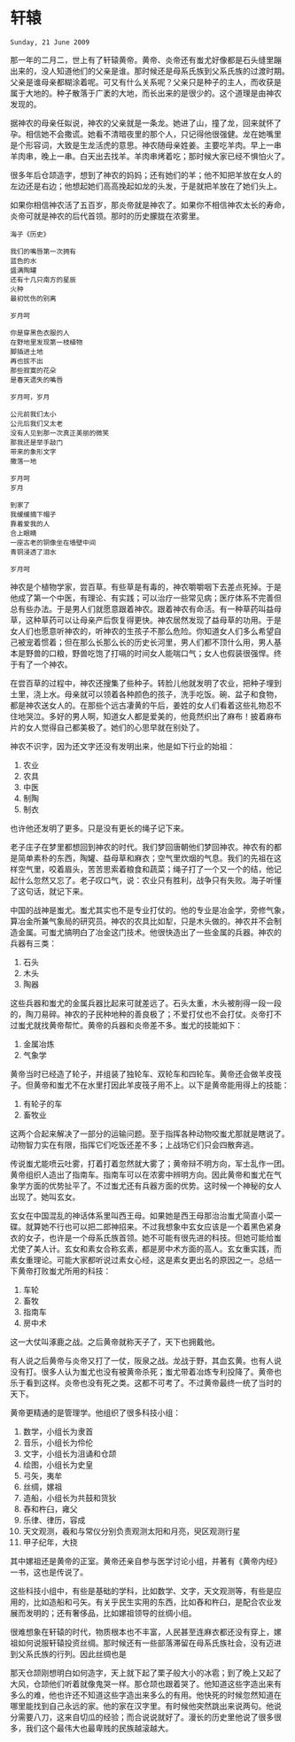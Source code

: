 # 轩辕

`Sunday, 21 June 2009`

那一年的二月二，世上有了轩辕黄帝。黄帝、炎帝还有蚩尤好像都是石头缝里蹦
出来的，没人知道他们的父亲是谁。那时候还是母系氏族到父系氏族的过渡时期。
父亲是谁母亲都糊涂着呢。可又有什么关系呢？父亲只是种子的主人，而收获是
属于大地的。种子散落于广袤的大地，而长出来的是很少的。这个道理是由神农
发现的。

据神农的母亲任姒说，神农的父亲就是一条龙。她进了山，撞了龙，回来就怀了
孕。相信她不会撒谎。她看不清暗夜里的那个人，只记得他很强健。龙在她嘴里
是个形容词，大致是生龙活虎的意思。神农随母亲姓姜。主要吃羊肉。早上一串
羊肉串，晚上一串。白天出去找羊。羊肉串烤着吃；那时候大家已经不惧怕火了。

很多年后仓颉造字，想到了神农的妈妈；还有她们的羊；他不知把羊放在女人的
左边还是右边；他想起她们高高挽起如龙的头发，于是就把羊放在了她们头上。

如果你相信神农活了五百岁，那炎帝就是神农了。如果你不相信神农太长的寿命，
炎帝可就是神农的后代首领。那时的历史朦胧在浓雾里。

```
海子《历史》

我们的嘴唇第一次拥有
蓝色的水
盛满陶罐
还有十几只南方的星辰
火种
最初忧伤的别离

岁月呵

你是穿黑色衣服的人
在野地里发现第一枝植物
脚插进土地
再也拔不出
那些寂寞的花朵
是春天遗失的嘴唇

岁月呵，岁月

公元前我们太小
公元后我们又太老
没有人见到那一次真正美丽的微笑
那我还是举手敲门
带来的象形文字
撒落一地

岁月呵
岁月

到家了
我缓缓摘下帽子
靠着爱我的人
合上眼睛
一座古老的铜像坐在墙壁中间
青铜浸透了泪水

岁月呵
```

神农是个植物学家，尝百草。有些草是有毒的，神农嚼嚼咽下去差点死掉。于是
他成了第一个中医，有理论、有实践；可以治疗一些常见病；医疗体系不完善但
总有些办法。于是男人们就愿意跟着神农。跟着神农有命活。有一种草药叫益母
草，这种草药可以让母亲产后恢复得更快。神农居然发现了益母草的功用。于是
女人们也愿意听神农的，听神农的生孩子不那么危险。你知道女人们多么希望自
己被宠着惯着；但在那么长那么长的历史长河里，男人们都不顶什么用，男人基
本是野兽的口粮，野兽吃饱了打嗝的时间女人能喘口气；女人也假装很强悍。终
于有了一个神农。

在尝百草的过程中，神农还搜集了些种子。转脸儿他就发明了农业，把种子埋到
土里，浇上水。母亲就可以领着各种颜色的孩子，洗手吃饭。碗、盆子和食物，
都是神农送女人的。在那些个远古凄黄的午后，姜姓的女人们看着这些礼物忍不
住地哭泣。多好的男人啊，知道女人都是爱美的，他竟然织出了麻布！披着麻布
片的女人觉得自己都美极了。她们的心思早就在别处了。

神农不识字，因为还文字还没有发明出来，他是如下行业的始祖：
1. 农业
2. 农具
3. 中医
4. 制陶
5. 制衣

也许他还发明了更多。只是没有更长的绳子记下来。

老子庄子在梦里都想回到神农的时代。我们梦回唐朝他们梦回神农。神农有的都
是简单素朴的东西，陶罐、益母草和麻衣；空气里炊烟的气息。我们的先祖在这
样空气里，咬着眉头，苦苦思索着粮食和蔬菜；绳子打了一个又一个的结，他记
起什么忽然又忘了。老子叹口气，说：农业只有胜利，战争只有失败。海子听懂
了这句话，就记下来。

中国的战神是蚩尤。蚩尤其实也不是专业打仗的。他的专业是冶金学，旁修气象，
算冶金所兼气象局的研究员。神农的农具比如犁，只是木头做的。神农并不会制
造金属。可蚩尤搞明白了冶金这门技术。他很快造出了一些金属的兵器。神农的
兵器有三类：
1. 石头
2. 木头
3. 陶器

这些兵器和蚩尤的金属兵器比起来可就差远了。石头太重，木头被削得一段一段
的，陶刀易碎。神农的子民种地种的善良极了；不爱打仗也不会打仗。炎帝打不
过蚩尤就找黄帝帮忙。黄帝的兵器和炎帝差不多。蚩尤的技能如下：
1. 金属冶炼
2. 气象学

黄帝当时已经造了轮子，并组装了独轮车、双轮车和四轮车。黄帝还会做羊皮筏
子。但黄帝和蚩尤不在水里打因此羊皮筏子用不上。以下是黄帝能用得上的技能：
1. 有轮子的车
2. 畜牧业

这两个合起来解决了一部分的运输问题。至于指挥各种动物咬蚩尤那就是瞎说了。
动物智力实在有限，指挥它们吃饭还差不多；上战场它们只会四散奔逃。

传说蚩尤能喷云吐雾，打着打着忽然就大雾了；黄帝辩不明方向，军士乱作一团。
黄帝组织人造出了指南车。指南车可以在浓雾中辨明方向。因此黄帝和蚩尤在气
象学方面的优势扯平了。不过蚩尤还有兵器方面的优势。这时候一个神秘的女人
出现了。她叫玄女。

玄女在中国混乱的神话体系里叫西王母。如果她是西王母那治治蚩尤简直小菜一
碟。就算她不行也可以把二郎神招来。不过我想象中玄女应该是一个着黑色紧身
衣的女子，也许是一个母系氏族首领。她不可能有很先进的科技。但她可能给蚩
尤使了美人计。玄女和素女合称玄素，都是房中术方面的高人。玄女重实践，而
素女重理论。可能大家都听说过素女心经，这是素女更出名的原因之一。总结一
下黄帝打败蚩尤所用的科技：
1. 车轮
2. 畜牧
3. 指南车
4. 房中术

这一大仗叫涿鹿之战。之后黄帝就称天子了，天下也拥戴他。

有人说之后黄帝与炎帝又打了一仗，阪泉之战。龙战于野，其血玄黄。也有人说
没有打。很多人认为蚩尤也没有被黄帝杀死；蚩尤带着冶炼专利投降了。黄帝也
乐于看到这样。炎帝也没有死之类。这都不可考了。不过黄帝最终一统了当时的
天下。

黄帝更精通的是管理学。他组织了很多科技小组：
1. 数学，小组长为隶首
2. 音乐，小组长为伶伦
3. 文字，小组长为沮诵和仓颉
4. 绘图，小组长为史皇
5. 弓矢，夷牟
6. 丝绸，嫘祖
7. 造船，小组长为共鼓和货狄
8. 舂和杵臼，雍父
9. 乐律、律历，容成
10. 天文观测，羲和与常仪分别负责观测太阳和月亮，臾区观测行星
11. 甲子纪年，大挠

其中嫘祖还是黄帝的正室。黄帝还亲自参与医学讨论小组，并著有《黄帝内经》
一书，这也是传说了。

这些科技小组中，有些是基础的学科，比如数学、文字，天文观测等，有些是应
用的，比如造船和弓矢。有关乎民生实用的东西，比如舂和杵臼，是配合农业发
展而发明的；还有奢侈品，比如嫘祖领导的丝绸小组。

很难想象在轩辕的时代，物质根本也不丰富，人民甚至连麻衣都还没有穿上，嫘
祖如何说服轩辕投资丝绸。那时候还有一些部落滞留在母系氏族社会，没有迈进
到父系氏族的行列。因此丝绸也是

那天仓颉刚想明白如何造字，天上就下起了栗子般大小的冰雹；到了晚上又起了
大风，仓颉他们听着就像鬼哭一样。那仓颉也跟着哭了。他知道这些字造出来有
多么的难，他也许还不知道这些字造出来多么的有用。他快死的时候忽然知道在
哪里能找到自己永远的家。他的家在汉字里。有时候他突然跳出来说两句。他说
分需要八刀，这来自切瓜的经验；而合说说就好了。漫长的历史里他说了很多很
多，我们这个最伟大也最卑贱的民族越滚越大。
